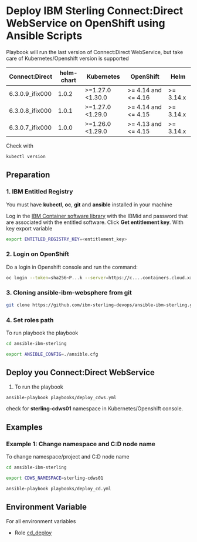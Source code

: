 # Deploy IBM Sterling Connect:Direct WebService on OpenShift using Ansible Scripts

Playbook will run the last version of Connect:Direct WebService, but take care of Kubernetes/Openshift version is supported

| Connect:Direct  | helm-chart | Kubernetes          | OpenShift           | Helm      |
|-----------------|------------|---------------------|---------------------|-----------|
| 6.3.0.9_ifix000 | 1.0.2      | >=1.27.0 <1.30.0    | >= 4.14 and <= 4.16 | >= 3.14.x |
| 6.3.0.8_ifix000 | 1.0.1      | >=1.27.0 <1.29.0    | >= 4.14 and <= 4.15 | >= 3.14.x |
| 6.3.0.7_ifix000 | 1.0.0      | >=1.26.0 <1.29.0    | >= 4.13 and <= 4.15 | >= 3.14.x |

Check with

```bash 
kubectl version
```

## Preparation

### 1. IBM Entitled Registry

You must have **kubectl**, **oc**, **git** and **ansible** installed in your machine

Log in the [IBM Container software library](https://myibm.ibm.com/products-services/containerlibrary) with the IBMid and password that are associated with the entitled software. Click **Get entitlement key**. With key export variable

```bash 
export ENTITLED_REGISTRY_KEY=<entitlement_key>
```

### 2. Login on OpenShift

Do a login in Openshift console and run the command:

```bash 
oc login --token=sha256~P...k --server=https://c....containers.cloud.xxx.com:31234
```

### 3. Cloning ansible-ibm-websphere from git

```bash 
git clone https://github.com/ibm-sterling-devops/ansible-ibm-sterling.git
```

### 4. Set roles path

To run playbook the playbook

```bash 
cd ansible-ibm-sterling

export ANSIBLE_CONFIG=./ansible.cfg 
```

## Deploy you Connect:Direct WebService

1) To run the playbook

```bash 
ansible-playbook playbooks/deploy_cdws.yml
```

check for **sterling-cdws01** namespace in Kubernetes/Openshift console.

## Examples

### Example 1: Change namespace and C:D node name

To change namespace/project and C:D node name

```bash 
cd ansible-ibm-sterling

export CDWS_NAMESPACE=sterling-cdws01

ansible-playbook playbooks/deploy_cd.yml
```


## Environment Variable

For all environment variables

* Role [cd_deploy](../../roles/cdws_deploy)